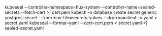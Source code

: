 kubeseal --controller-namespace=flux-system --controller-name=sealed-secrets --fetch-cert >| cert.pem
kubectl -n database create secret generic postgres-secret --from-env-file=secrets-values --dry-run=client -o yaml > secret.yaml
kubeseal --format=yaml --cert=cert.pem < secret.yaml >| sealed-secret.yaml
